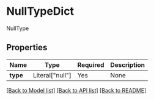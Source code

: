 # NullTypeDict

NullType

## Properties
| Name | Type | Required | Description |
| ------------ | ------------- | ------------- | ------------- |
**type** | Literal["null"] | Yes | None |


[[Back to Model list]](../../../README.md#models-v1-link) [[Back to API list]](../../README.md#documentation-for-api-endpoints) [[Back to README]](../../README.md)
